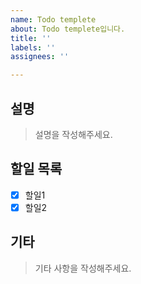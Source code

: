 ```yaml
---
name: Todo templete
about: Todo templete입니다.
title: ''
labels: ''
assignees: ''

---
```


## 설명

> 설명을 작성해주세요.

## 할일 목록

- [x] 할일1
- [x] 할일2

## 기타

> 기타 사항을 작성해주세요.
